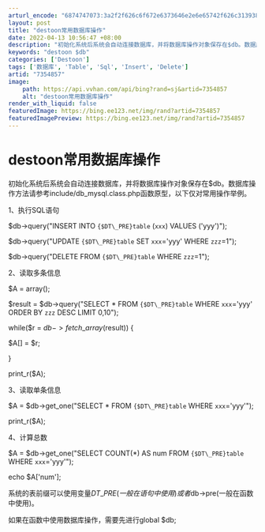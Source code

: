 ```yaml
---
arturl_encode: "6874747073:3a2f2f626c6f672e6373646e2e6e65742f626c313938383533:302f61727469636c652f64657461696c732f37333534383537"
layout: post
title: "destoon常用数据库操作"
date: 2022-04-13 10:56:47 +08:00
description: "初始化系统后系统会自动连接数据库，并将数据库操作对象保存在$db。数据库操作方法请参考include"
keywords: "destoon $db"
categories: ['Destoon']
tags: ['数据库', 'Table', 'Sql', 'Insert', 'Delete']
artid: "7354857"
image:
    path: https://api.vvhan.com/api/bing?rand=sj&artid=7354857
    alt: "destoon常用数据库操作"
render_with_liquid: false
featuredImage: https://bing.ee123.net/img/rand?artid=7354857
featuredImagePreview: https://bing.ee123.net/img/rand?artid=7354857
---
```


# destoon常用数据库操作

初始化系统后系统会自动连接数据库，并将数据库操作对象保存在$db。数据库操作方法请参考include/db\_mysql.class.php函数原型，以下仅对常用操作举例。
  
  

1、执行SQL语句
  
  

$db->query("INSERT INTO `{$DT\_PRE}table` (`xxx`) VALUES ('yyy')");

  

$db->query("UPDATE `{$DT\_PRE}table` SET `xxx`='yyy' WHERE `zzz`=1");

  

$db->query("DELETE FROM `{$DT\_PRE}table` WHERE `zzz`=1");

  
  

2、读取多条信息
  
  

$A = array();
  
$result = $db->query("SELECT \* FROM `{$DT\_PRE}table` WHERE `xxx`='yyy' ORDER BY `zzz` DESC LIMIT 0,10");
  
while($r = $db->fetch\_array($result)) {
  
$A[] = $r;
  
}
  
print\_r($A);

  

3、读取单条信息
  
  

$A = $db->get\_one("SELECT \* FROM `{$DT\_PRE}table` WHERE `xxx`='yyy'");
  
print\_r($A);

  

4、计算总数
  
  

$A = $db->get\_one("SELECT COUNT(\*) AS num FROM `{$DT\_PRE}table` WHERE `xxx`='yyy'");
  
echo $A['num'];

  

系统的表前缀可以使用变量$DT\_PRE(一般在语句中使用)或者$db->pre(一般在函数中使用)。
  

如果在函数中使用数据库操作，需要先进行global $db;